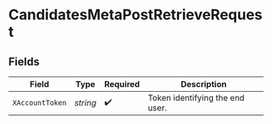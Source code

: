 # CandidatesMetaPostRetrieveRequest


## Fields

| Field                           | Type                            | Required                        | Description                     |
| ------------------------------- | ------------------------------- | ------------------------------- | ------------------------------- |
| `XAccountToken`                 | *string*                        | :heavy_check_mark:              | Token identifying the end user. |
